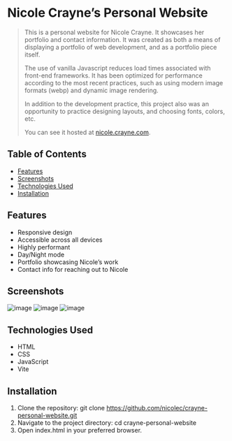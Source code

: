 # Nicole Crayne’s Personal Website

> This is a personal website for Nicole Crayne. It showcases her portfolio and contact information. It was created as both a means of displaying a portfolio of web development, and as a portfolio piece itself.
> 
> The use of vanilla Javascript reduces load times associated with front-end frameworks. It has been optimized for performance according to the most recent practices, such as using modern image formats (webp) and dynamic image rendering. 
>
> In addition to the development practice, this project also was an opportunity to practice designing layouts, and choosing fonts, colors, etc. 
>
> You can see it hosted at [nicole.crayne.com](https://nicole.crayne.com).

## Table of Contents

- [Features](#features)
- [Screenshots](#screenshots)
- [Technologies Used](#technologies-used)
- [Installation](#installation)

## Features
- Responsive design
- Accessible across all devices
- Highly performant
- Day/Night mode
- Portfolio showcasing Nicole’s work
- Contact info for reaching out to Nicole

## Screenshots
![image](https://github.com/nicolealaine/BluePortfolio/assets/29171814/4dd739bd-663d-4deb-99de-69d05fd20c2b)
![image](https://github.com/nicolealaine/BluePortfolio/assets/29171814/13cc70db-9fc8-4b03-b0e9-ba5814340302)
![image](https://github.com/nicolealaine/BluePortfolio/assets/29171814/ce85e34f-ce22-4777-b79a-c34476e8f2c0)





## Technologies Used
- HTML
- CSS
- JavaScript
- Vite

## Installation
1. Clone the repository: git clone https://github.com/nicolec/crayne-personal-website.git
2. Navigate to the project directory: cd crayne-personal-website
3. Open index.html in your preferred browser.

